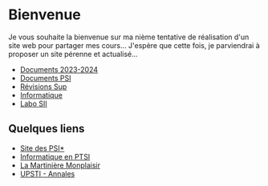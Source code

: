 # Bienvenue

Je vous souhaite la bienvenue sur ma nième tentative de réalisation d'un site web pour partager mes cours...
J'espère que cette fois, je parviendrai à proposer un site pérenne et actualisé...


<div class="grid cards" markdown>

- [Documents 2023-2024](PSI/2023_2024.md)
- [Documents PSI](PSI/index.md)
- [Révisions Sup](Revisions/index.md)
- [Informatique](Informatique/index.md)
- [Labo SII](Labo_SII/index.md)

</div>



## Quelques liens

 * [Site des PSI*](http://psietoile.lamartin.fr/)
 * [Informatique en PTSI](https://ptsilamartin.github.io/info.html)
 * [La Martinière Monplaisir](https://martiniere-monplaisir.ent.auvergnerhonealpes.fr/)
 * [UPSTI - Annales](https://www.upsti.fr/espace-etudiants/annales-de-concours)
 
 <!-- Google tag (gtag.js) -->
<script async src="https://www.googletagmanager.com/gtag/js?id=G-45JVSEKHDF"></script>
<script>
  window.dataLayer = window.dataLayer || [];
  function gtag(){dataLayer.push(arguments);}
  gtag('js', new Date());

  gtag('config', 'G-45JVSEKHDF');
</script>